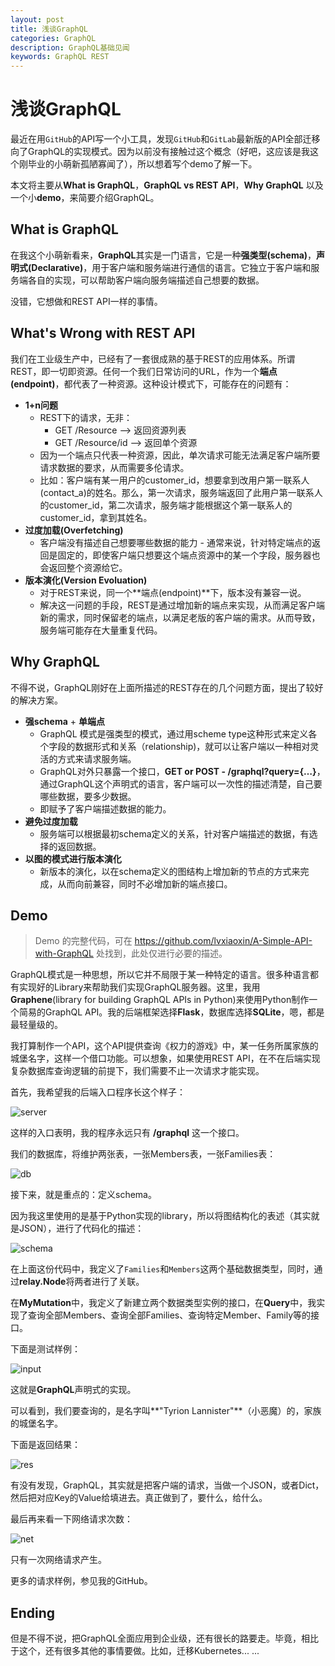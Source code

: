 ```yaml
---
layout: post
title: 浅谈GraphQL
categories: GraphQL
description: GraphQL基础见闻
keywords: GraphQL REST 
---
```


# 浅谈GraphQL

最近在用`GitHub`的API写一个小工具，发现`GitHub`和`GitLab`最新版的API全部迁移向了GraphQL的实现模式。因为以前没有接触过这个概念（好吧，这应该是我这个刚毕业的小萌新孤陋寡闻了），所以想着写个demo了解一下。



本文将主要从**What is GraphQL**，**GraphQL vs REST API**，**Why GraphQL** 以及一个小**demo**，来简要介绍GraphQL。



## What is GraphQL

在我这个小萌新看来，**GraphQL**其实是一门语言，它是一种**强类型(schema)**，**声明式(Declarative)**，用于客户端和服务端进行通信的语言。它独立于客户端和服务端各自的实现，可以帮助客户端向服务端描述自己想要的数据。



没错，它想做和REST API一样的事情。



## What's Wrong with REST API

我们在工业级生产中，已经有了一套很成熟的基于REST的应用体系。所谓REST，即一切即资源。任何一个我们日常访问的URL，作为一个**端点(endpoint)**，都代表了一种资源。这种设计模式下，可能存在的问题有：

* **1+n问题**
  * REST下的请求，无非：
    * GET /Resource —> 返回资源列表
    * GET /Resource/id —> 返回单个资源
  * 因为一个端点只代表一种资源，因此，单次请求可能无法满足客户端所要请求数据的要求，从而需要多伦请求。
  * 比如：客户端有某一用户的customer_id，想要拿到改用户第一联系人(contact_a)的姓名。那么，第一次请求，服务端返回了此用户第一联系人的customer_id，第二次请求，服务端才能根据这个第一联系人的customer_id，拿到其姓名。
* **过度加载(Overfetching)**
  * 客户端没有描述自己想要哪些数据的能力 - 通常来说，针对特定端点的返回是固定的，即使客户端只想要这个端点资源中的某一个字段，服务器也会返回整个资源给它。
* **版本演化(Version Evoluation)**
  * 对于REST来说，同一个**端点(endpoint)**下，版本没有兼容一说。
  * 解决这一问题的手段，REST是通过增加新的端点来实现，从而满足客户端新的需求，同时保留老的端点，以满足老版的客户端的需求。从而导致，服务端可能存在大量重复代码。



## Why GraphQL 

不得不说，GraphQL刚好在上面所描述的REST存在的几个问题方面，提出了较好的解决方案。

* **强schema** + **单端点**
  * GraphQL 模式是强类型的模式，通过用scheme type这种形式来定义各个字段的数据形式和关系（relationship)，就可以让客户端以一种相对灵活的方式来请求服务端。
  * GraphQL对外只暴露一个接口，**GET or POST - /graphql?query={…}**，通过GraphQL这个声明式的语言，客户端可以一次性的描述清楚，自己要哪些数据，要多少数据。
  * 即赋予了客户端描述数据的能力。
* **避免过度加载**
  * 服务端可以根据最初schema定义的关系，针对客户端描述的数据，有选择的返回数据。
* **以图的模式进行版本演化**
  * 新版本的演化，以在schema定义的图结构上增加新的节点的方式来完成，从而向前兼容，同时不必增加新的端点接口。



## Demo

> Demo 的完整代码，可在 https://github.com/lvxiaoxin/A-Simple-API-with-GraphQL 处找到，此处仅进行必要的描述。

GraphQL模式是一种思想，所以它并不局限于某一种特定的语言。很多种语言都有实现好的Library来帮助我们实现GraphQL服务器。这里，我用**Graphene**(library for building GraphQL APIs in Python)来使用Python制作一个简易的GraphQL API。我的后端框架选择**Flask**，数据库选择**SQLite**，嗯，都是最轻量级的。



我打算制作一个API，这个API提供查询《权力的游戏》中，某一任务所属家族的城堡名字，这样一个借口功能。可以想象，如果使用REST API，在不在后端实现复杂数据库查询逻辑的前提下，我们需要不止一次请求才能实现。



首先，我希望我的后端入口程序长这个样子：

![server](https://res.cloudinary.com/lvxiaoxin96/image/upload/v1537693461/For%20Blog/Graphql-server.png)

这样的入口表明，我的程序永远只有 **/graphql** 这一个接口。



我们的数据库，将维护两张表，一张Members表，一张Families表：

![db](https://res.cloudinary.com/lvxiaoxin96/image/upload/v1537693666/For%20Blog/gql-db.png)



接下来，就是重点的：定义schema。

因为我这里使用的是基于Python实现的library，所以将图结构化的表述（其实就是JSON），进行了代码化的描述：

![schema](https://res.cloudinary.com/lvxiaoxin96/image/upload/v1537693843/For%20Blog/gql-schema.png)

在上面这份代码中，我定义了`Families`和`Members`这两个基础数据类型，同时，通过**relay.Node**将两者进行了关联。



在**MyMutation**中，我定义了新建立两个数据类型实例的接口，在**Query**中，我实现了查询全部Members、查询全部Families、查询特定Member、Family等的接口。



下面是测试样例：

![input](https://res.cloudinary.com/lvxiaoxin96/image/upload/v1537694343/For%20Blog/graphql-client.png)



这就是**GraphQL**声明式的实现。

可以看到，我们要查询的，是名字叫**"Tyrion Lannister"**（小恶魔）的，家族的城堡名字。



下面是返回结果：

![res](https://res.cloudinary.com/lvxiaoxin96/image/upload/v1537694444/For%20Blog/gql-res.png)

有没有发现，GraphQL，其实就是把客户端的请求，当做一个JSON，或者Dict，然后把对应Key的Value给填进去。真正做到了，要什么，给什么。



最后再来看一下网络请求次数：

![net](https://res.cloudinary.com/lvxiaoxin96/image/upload/v1537694626/For%20Blog/graphql-net.png)



只有一次网络请求产生。



更多的请求样例，参见我的GitHub。



## Ending

但是不得不说，把GraphQL全面应用到企业级，还有很长的路要走。毕竟，相比于这个，还有很多其他的事情要做。比如，迁移Kubernetes... ... 